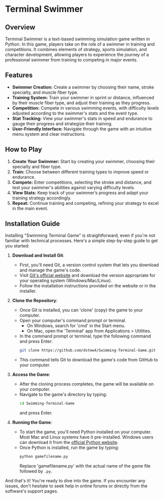 # Terminal Swimmer

## Overview

Terminal Swimmer is a text-based swimming simulation game written in Python. In this game, players take on the role of a swimmer in training and competitions. It combines elements of strategy, sports simulation, and character development, allowing players to experience the journey of a professional swimmer from training to competing in major events.

## Features

- **Swimmer Creation:** Create a swimmer by choosing their name, stroke specialty, and muscle fiber type.
- **Training System:** Train your swimmer in sprint or distance, influenced by their muscle fiber type, and adjust their training as they progress.
- **Competition:** Compete in various swimming events, with difficulty levels adjusted according to the swimmer's stats and the event type.
- **Stat Tracking:** View your swimmer's stats in speed and endurance to gauge their progress and strategize their training.
- **User-Friendly Interface:** Navigate through the game with an intuitive menu system and clear instructions.

## How to Play

1. **Create Your Swimmer:** Start by creating your swimmer, choosing their specialty and fiber type.
2. **Train:** Choose between different training types to improve speed or endurance.
3. **Compete:** Enter competitions, selecting the stroke and distance, and test your swimmer's abilities against varying difficulty levels.
4. **View Stats:** Keep track of your swimmer’s progress and adapt your training strategy accordingly.
5. **Repeat:** Continue training and competing, refining your strategy to excel in the main event.

## Installation Guide

Installing "Swimming Terminal Game" is straightforward, even if you're not familiar with technical processes. Here's a simple step-by-step guide to get you started:

1. **Download and Install Git**: 
   - First, you'll need Git, a version control system that lets you download and manage the game's code. 
   - Visit [Git's official website](https://git-scm.com/downloads) and download the version appropriate for your operating system (Windows/Mac/Linux).
   - Follow the installation instructions provided on the website or in the installer.

2. **Clone the Repository**:
   - Once Git is installed, you can 'clone' (copy) the game to your computer. 
   - Open your computer's command prompt or terminal. 
     - On Windows, search for 'cmd' in the Start menu.
     - On Mac, open the 'Terminal' app from Applications > Utilities.
   - In the command prompt or terminal, type the following command and press Enter:
     ```bash
     git clone https://github.com/dstew4/Swimming-Terminal-Game.git
     ```
   - This command tells Git to download the game's code from GitHub to your computer.

3. **Access the Game**:
   - After the cloning process completes, the game will be available on your computer.
   - Navigate to the game's directory by typing:
     ```bash
     cd Swimming-Terminal-Game
     ```
     and press Enter.

4. **Running the Game**:
   - To start the game, you'll need Python installed on your computer. Most Mac and Linux systems have it pre-installed. Windows users can download it from the [official Python website](https://www.python.org/downloads/).
   - Once Python is installed, run the game by typing:
     ```bash
     python gamefilename.py
     ```
     Replace 'gamefilename.py' with the actual name of the game file followed by `.py`.

And that's it! You're ready to dive into the game. If you encounter any issues, don't hesitate to seek help in online forums or directly from the software's support pages.
